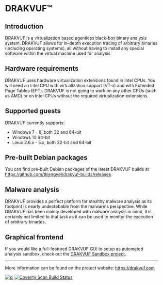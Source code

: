 # DRAKVUF&trade;

## Introduction

DRAKVUF is a virtualization based agentless black-box binary analysis system. DRAKVUF
allows for in-depth execution tracing of arbitrary binaries (including operating
systems), all without having to install any special software within the virtual machine
used for analysis.

## Hardware requirements

DRAKVUF uses hardware virtualization extensions found in Intel CPUs. You will need an
Intel CPU with virtualization support (VT-x) and with Extended Page Tables (EPT). DRAKVUF
 is not going to work on any other CPUs (such as AMD) or on Intel CPUs without the
required virtualization extensions.

## Supported guests

DRAKVUF currently supports:
 - Windows 7 - 8, both 32 and 64-bit
 - Windows 10 64-bit
 - Linux 2.6.x - 5.x, both 32-bit and 64-bit

## Pre-built Debian packages

You can find pre-built Debian packages of the latest DRAKVUF builds at
https://github.com/tklengyel/drakvuf-builds/releases
 
## Malware analysis

DRAKVUF provides a perfect platform for stealthy malware analysis as its footprint is
nearly undectebable from the malware's perspective. While DRAKVUF has been mainly
developed with malware analysis in mind, it is certainly not limited to that task as it
can be used to monitor the execution of arbitrary binaries.

## Graphical frontend

If you would like a full-featured DRAKVUF GUI to setup as automated analysis sandbox, check out the
[DRAKVUF Sandbox project](https://github.com/CERT-Polska/drakvuf-sandbox).

-------

More information can be found on the project website: https://drakvuf.com

[![ci](https://github.com/tklengyel/drakvuf/actions/workflows/ci.yml/badge.svg)](https://github.com/tklengyel/drakvuf/actions/workflows/ci.yml)
<a href="https://scan.coverity.com/projects/tklengyel-drakvuf"><img alt="Coverity Scan Build Status" src="https://scan.coverity.com/projects/3238/badge.svg"/></a>
